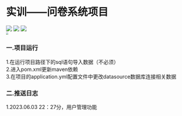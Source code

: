 # 实训——问卷系统项目
![](https://badgen.net/badge/springboot/2.7.12/green)   ![](https://badgen.net/badge/mybatis-plus/3.5.3.1/blue) ![](https://badgen.net/badge/java/1.8/pink)  
<img src="https://ml-platform.oss-cn-beijing.aliyuncs.com/assets/developerAvatars/htyAvatar.png" style="zoom:40%;" />
### 一.项目运行
1.在运行项目路径下的sql语句导入数据（不必须）  
2.进入pom.xml更新maven依赖  
3.在项目的application.yml配置文件中更改datasource数据库连接相关数据
### 二.推送日志
1.2023.06.03 22：27分，用户管理功能